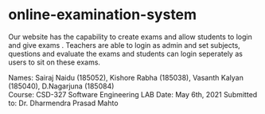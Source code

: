 # online-examination-system
Our website has the capability to create exams and allow students to login and give exams . Teachers are able to login as admin and set subjects, questions and evaluate the exams and students can login seperately as users to sit on these exams.

Names: Sairaj Naidu (185052), Kishore Rabha (185038), Vasanth Kalyan (185040), D.Nagarjuna (185084)  
Course: CSD-327 Software Engineering LAB
Date: May 6th, 2021
Submitted to: Dr. Dharmendra Prasad Mahto
